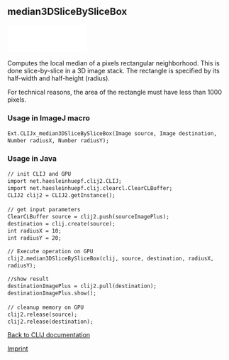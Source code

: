 ## median3DSliceBySliceBox
<img src="images/mini_empty_logo.png"/><img src="images/mini_empty_logo.png"/><img src="images/mini_empty_logo.png"/>

Computes the local median of a pixels rectangular neighborhood. This is done slice-by-slice in a 3D 
image stack. The rectangle is specified by its half-width and half-height (radius).

For technical reasons, the area of the rectangle must have less than 1000 pixels.

### Usage in ImageJ macro
```
Ext.CLIJx_median3DSliceBySliceBox(Image source, Image destination, Number radiusX, Number radiusY);
```


### Usage in Java
```
// init CLIJ and GPU
import net.haesleinhuepf.clij2.CLIJ;
import net.haesleinhuepf.clij.clearcl.ClearCLBuffer;
CLIJ2 clij2 = CLIJ2.getInstance();

// get input parameters
ClearCLBuffer source = clij2.push(sourceImagePlus);
destination = clij.create(source);
int radiusX = 10;
int radiusY = 20;
```

```
// Execute operation on GPU
clij2.median3DSliceBySliceBox(clij, source, destination, radiusX, radiusY);
```

```
//show result
destinationImagePlus = clij2.pull(destination);
destinationImagePlus.show();

// cleanup memory on GPU
clij2.release(source);
clij2.release(destination);
```


[Back to CLIJ documentation](https://clij.github.io/)

[Imprint](https://clij.github.io/imprint)

